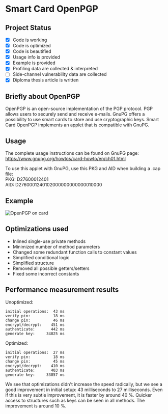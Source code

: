 # Smart Card OpenPGP

## Project Status
- [x] Code is working
- [x] Code is optimized
- [x] Code is beautified
- [x] Usage info is provided
- [x] Example is provided
- [x] Profiling data are collected & interpreted
- [ ] Side-channel vulnerability data are collected
- [x] Diploma thesis article is written

## Briefly about OpenPGP
OpenPGP is an open-source implementation of the PGP protocol. PGP allows users to securely send and receive e-mails. GnuPG offers a possibility to use smart cards to store and use cryptographic keys. Smart Card OpenPGP implements an applet that is compatible with GnuPG.

## Usage
The complete usage instructions can be found on GnuPG page:
https://www.gnupg.org/howtos/card-howto/en/ch01.html

To use this applet with GnuPG, use this PKG and AID when building a .cap file:\
PKG: D27600012401\
AID: D2760001240102000000000000010000

## Example
![OpenPGP on card](https://is.muni.cz/www/kewo/GPG_CLI_blur.png?1542469599284)

## Optimizations used
* Inlined single-use private methods
* Minimized number of method parameters
* Changed some redundant function calls to constant values
* Simplified conditional logic
* Simplified structure
* Removed all possible getters/setters
* Fixed some incorrect constants

## Performance measurement results
Unoptimized:
```
initial operations:  43 ms
verify pin:          18 ms
change pin:          46 ms
encrypt/decrypt:    451 ms
authenticate:       442 ms
generate key:     34025 ms
```
Optimized:
```
initial operations:  27 ms
verify pin:          18 ms
change pin:          45 ms
encrypt/decrypt:    410 ms
authenticate:       403 ms
generate key:     33857 ms
```
We see that optimizations didn't increase the speed radically, but we see a good improvement in initial setup: 43 milliseconds to 27 milliseconds. Even if this is very subtle improvement, it is faster by around 40 %.
Quicker access to structures such as keys can be seen in all methods. The improvement is around 10 %.
